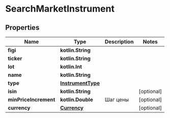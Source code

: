
# SearchMarketInstrument

## Properties
Name | Type | Description | Notes
------------ | ------------- | ------------- | -------------
**figi** | **kotlin.String** |  | 
**ticker** | **kotlin.String** |  | 
**lot** | **kotlin.Int** |  | 
**name** | **kotlin.String** |  | 
**type** | [**InstrumentType**](InstrumentType.md) |  | 
**isin** | **kotlin.String** |  |  [optional]
**minPriceIncrement** | **kotlin.Double** | Шаг цены |  [optional]
**currency** | [**Currency**](Currency.md) |  |  [optional]



